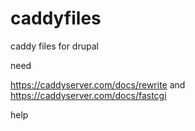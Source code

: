 # caddyfiles
caddy files for drupal

need

https://caddyserver.com/docs/rewrite
and
https://caddyserver.com/docs/fastcgi

help
